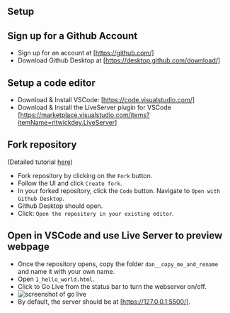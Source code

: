 ## Setup 

## Sign up for a Github Account
- Sign up for an account at [https://github.com/]
- Download Github Desktop at [https://desktop.github.com/download/]

## Setup a code editor
- Download & Install VSCode: [https://code.visualstudio.com/]
- Download & Install the LiveServer plugin for VSCode [https://marketplace.visualstudio.com/items?itemName=ritwickdey.LiveServer]

## Fork repository
(Detailed tutorial [here](https://docs.github.com/en/pull-requests/collaborating-with-pull-requests/working-with-forks/fork-a-repo?tool=webui))

- Fork repository by clicking on the `Fork` button.
- Follow the UI and click `Create fork`.
- In your forked repository, click the `Code` button. Navigate to `Open with Github Desktop`.
- Github Desktop should open.
- Click: `Open the repository in your existing editor`.

## Open in VSCode and use Live Server to preview webpage

- Once the repository opens, copy the folder `dan__copy_me_and_rename` and name it with your own name.
- Open `1_hello_world.html`.
- Click to Go Live from the status bar to turn the webserver on/off.
- ![screenshot of go live](https://github.com/ritwickdey/vscode-live-server/raw/HEAD/images/Screenshot/vscode-live-server-statusbar-3.jpg)
- By default, the server should be at [https://127.0.0.1:5500/].
